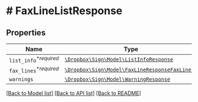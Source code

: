 # # FaxLineListResponse



## Properties

Name | Type | Description | Notes
------------ | ------------- | ------------- | -------------
| `list_info`<sup>*_required_</sup> | [```\Dropbox\Sign\Model\ListInfoResponse```](ListInfoResponse.md) |    |  |
| `fax_lines`<sup>*_required_</sup> | [```\Dropbox\Sign\Model\FaxLineResponseFaxLine[]```](FaxLineResponseFaxLine.md) |    |  |
| `warnings` | [```\Dropbox\Sign\Model\WarningResponse```](WarningResponse.md) |    |  |

[[Back to Model list]](../../README.md#models) [[Back to API list]](../../README.md#endpoints) [[Back to README]](../../README.md)
